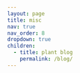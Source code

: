 ```yaml
---
layout: page
title: misc
nav: true
nav_order: 8
dropdown: true
children:
  - title: plant blog
    permalink: /blog/
---
```

